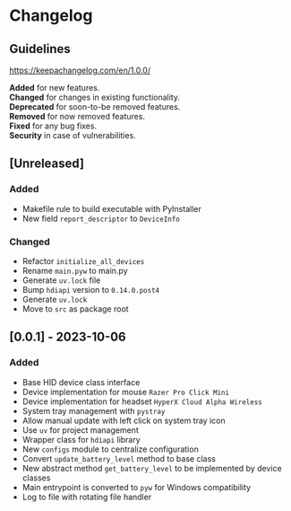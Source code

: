 # Changelog

## Guidelines

https://keepachangelog.com/en/1.0.0/

**Added** for new features.\
**Changed** for changes in existing functionality.\
**Deprecated** for soon-to-be removed features.\
**Removed** for now removed features.\
**Fixed** for any bug fixes.\
**Security** in case of vulnerabilities.

## [Unreleased]

### Added

- Makefile rule to build executable with PyInstaller
- New field `report_descriptor` to `DeviceInfo`

### Changed

- Refactor `initialize_all_devices`
- Rename `main.pyw` to main.py
- Generate `uv.lock` file
- Bump `hdiapi` version to `0.14.0.post4`
- Generate `uv.lock`
- Move to `src` as package root

## [0.0.1] - 2023-10-06

### Added

- Base HID device class interface
- Device implementation for mouse `Razer Pro Click Mini`
- Device implementation for headset `HyperX Cloud Alpha Wireless`
- System tray management with `pystray`
- Allow manual update with left click on system tray icon
- Use `uv` for project management
- Wrapper class for `hdiapi` library
- New `configs` module to centralize configuration
- Convert `update_battery_level` method to base class
- New abstract method `get_battery_level` to be implemented by device classes
- Main entrypoint is converted to `pyw` for Windows compatibility
- Log to file with rotating file handler
